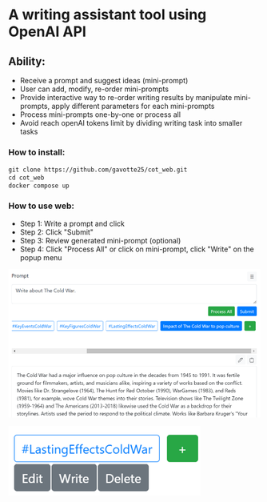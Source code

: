 # A writing assistant tool using OpenAI API
## Ability: 
- Receive a prompt and suggest ideas (mini-prompt)
- User can add, modify, re-order mini-prompts
- Provide interactive way to re-order writing results by manipulate mini-prompts, apply different parameters for each mini-prompts
- Process mini-prompts one-by-one or process all
- Avoid reach openAI tokens limit by dividing writing task into smaller tasks

### How to install:
```
git clone https://github.com/gavotte25/cot_web.git
cd cot_web
docker compose up
```
### How to use web:
- Step 1: Write a prompt and click
- Step 2: Click "Submit"
- Step 3: Review generated mini-prompt (optional)
- Step 4: Click "Process All" or click on mini-prompt, click "Write" on the popup menu

![How the web looks](image.png)

![Popup menu of mini-prompt](image-1.png)